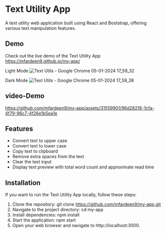 # Text Utility App
A text utility web application built using React and Bootstrap, offering various text manipulation features.

## Demo
Check out the live demo of the Text Utility App https://mfardeen9.github.io/my-app/

Light Mode
![Text Utils - Google Chrome 05-01-2024 17_59_32](https://github.com/mfardeen9/my-app/assets/31559901/fd5e9291-dffd-4368-81a6-35863180244a)

Dark Mode
![Text Utils - Google Chrome 05-01-2024 17_59_38](https://github.com/mfardeen9/my-app/assets/31559901/1f9f91a7-687b-4a5f-ad49-370368a6c78f)

## video-Demo
https://github.com/mfardeen9/my-app/assets/31559901/96d28216-1cfa-4f79-96c7-4f26e1b5ea1e

## Features
- Convert text to upper case
- Convert text to lower case
- Copy text to clipboard
- Remove extra spaces from the text
- Clear the text input
- Display text preview with total word count and approximate read time

## Installation
If you want to run the Text Utility App locally, follow these steps:
1. Clone the repository: git clone https://github.com/mfardeen9/my-app.git
2. Navigate to the project directory: cd my-app
3. Install dependencies: npm install
4. Start the application: npm start
5. Open your web browser and navigate to http://localhost:3000.

  
